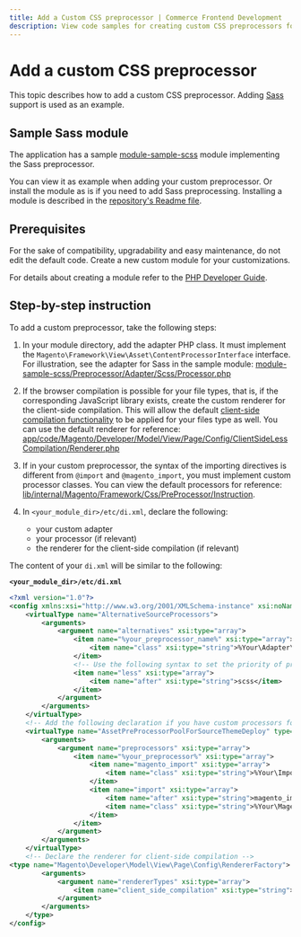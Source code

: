 ```yaml
---
title: Add a Custom CSS preprocessor | Commerce Frontend Development
description: View code samples for creating custom CSS preprocessors for Adobe Commerce and Magento Open Source themes.
---
```


# Add a custom CSS preprocessor

This topic describes how to add a custom CSS preprocessor. Adding [Sass](http://sass-lang.com/) support is used as an example.

## Sample Sass module

The application has a sample [module-sample-scss](https://github.com/magento/magento2-samples/tree/master/module-sample-scss) module implementing the Sass preprocessor.

You can view it as example when adding your custom preprocessor. Or install the module as is if you need to add Sass preprocessing. Installing a module is described in the [repository's Readme file](https://github.com/magento/magento2-samples/blob/master/README.md).

## Prerequisites

For the sake of compatibility, upgradability and easy maintenance, do not edit the default code. Create a new custom module for your customizations.

For details about creating a module refer to the [PHP Developer Guide](https://developer.adobe.com/commerce/php/development/).

## Step-by-step instruction

To add a custom preprocessor, take the following steps:

1. In your module directory, add the adapter PHP class. It must implement the `Magento\Framework\View\Asset\ContentProcessorInterface` interface. For illustration, see the adapter for Sass in the sample module: [module-sample-scss/Preprocessor/Adapter/Scss/Processor.php](https://github.com/magento/magento2-samples/blob/master/module-sample-scss/Preprocessor/Adapter/Scss/Processor.php)

1. If the browser compilation is possible for your file types, that is, if the corresponding JavaScript library exists, create the custom renderer for the client-side compilation. This will allow the default [client-side compilation functionality](../preprocess.md#client-side-less-compilation) to be applied for your files type as well. You can use the default renderer for reference: [app/code/Magento/Developer/Model/View/Page/Config/ClientSideLessCompilation/Renderer.php](https://github.com/magento/magento2/blob/2.4/app/code/Magento/Developer/Model/View/Page/Config/ClientSideLessCompilation/Renderer.php)

1. If in your custom preprocessor, the syntax of the importing directives is different from `@import` and `@magento_import`, you must implement custom processor classes. You can view the default processors for reference: [lib/internal/Magento/Framework/Css/PreProcessor/Instruction](https://github.com/magento/magento2/blob/2.4/lib/internal/Magento/Framework/Css/PreProcessor/Instruction).

1. In `<your_module_dir>/etc/di.xml`, declare the following:

   *  your custom adapter
   *  your processor (if relevant)
   *  the renderer for the client-side compilation (if relevant)

The content of your `di.xml` will be similar to the following:

**`<your_module_dir>/etc/di.xml`**

```xml
<?xml version="1.0"?>
<config xmlns:xsi="http://www.w3.org/2001/XMLSchema-instance" xsi:noNamespaceSchemaLocation="urn:magento:framework:ObjectManager/etc/config.xsd">
    <virtualType name="AlternativeSourceProcessors">
        <arguments>
            <argument name="alternatives" xsi:type="array">
                <item name="%your_preprocessor_name%" xsi:type="array">
                    <item name="class" xsi:type="string">%Your\Adapter\Class%</item>
                </item>
                <!-- Use the following syntax to set the priority of processors. That is, what file types will the system search for, when requested CSS files are not found. The following lines set SCSS to be prior to Less -->
                <item name="less" xsi:type="array">
                    <item name="after" xsi:type="string">scss</item>
                </item>
            </argument>
        </arguments>
    </virtualType>
    <!-- Add the following declaration if you have custom processors for importing directives -->
    <virtualType name="AssetPreProcessorPoolForSourceThemeDeploy" type="Magento\Framework\View\Asset\PreProcessor\Pool">
        <arguments>
            <argument name="preprocessors" xsi:type="array">
                <item name="%your_preprocessor%" xsi:type="array">
                    <item name="magento_import" xsi:type="array">
                        <item name="class" xsi:type="string">%Your\Import\Processor%</item>
                    </item>
                    <item name="import" xsi:type="array">
                        <item name="after" xsi:type="string">magento_import</item>
                        <item name="class" xsi:type="string">%Your\Magento_import\Processor%</item>
                    </item>
                </item>
            </argument>
        </arguments>
    </virtualType>
    <!-- Declare the renderer for client-side compilation -->
<type name="Magento\Developer\Model\View\Page\Config\RendererFactory">
        <arguments>
            <argument name="rendererTypes" xsi:type="array">
                <item name="client_side_compilation" xsi:type="string">%Your\Client\Side\Renderer%</item>
            </argument>
        </arguments>
    </type>
</config>
```
